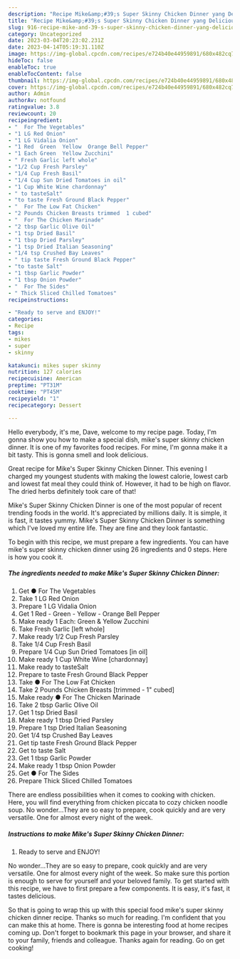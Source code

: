 ```yaml
---
description: "Recipe Mike&amp;#39;s Super Skinny Chicken Dinner yang Delicious"
title: "Recipe Mike&amp;#39;s Super Skinny Chicken Dinner yang Delicious"
slug: 916-recipe-mike-and-39-s-super-skinny-chicken-dinner-yang-delicious
category: Uncategorized
date: 2023-03-04T20:23:02.231Z
date: 2023-04-14T05:19:31.110Z
image: https://img-global.cpcdn.com/recipes/e724b40e44959891/680x482cq70/mikes-super-skinny-chicken-dinner-recipe-main-photo.jpg
hideToc: false
enableToc: true
enableTocContent: false
thumbnail: https://img-global.cpcdn.com/recipes/e724b40e44959891/680x482cq70/mikes-super-skinny-chicken-dinner-recipe-main-photo.jpg
cover: https://img-global.cpcdn.com/recipes/e724b40e44959891/680x482cq70/mikes-super-skinny-chicken-dinner-recipe-main-photo.jpg
author: Admin
authorAv: notfound
ratingvalue: 3.8
reviewcount: 20
recipeingredient:
- "  For The Vegetables"
- "1 LG Red Onion"
- "1 LG Vidalia Onion"
- "1 Red  Green  Yellow  Orange Bell Pepper"
- "1 Each Green  Yellow Zucchini"
- " Fresh Garlic left whole"
- "1/2 Cup Fresh Parsley"
- "1/4 Cup Fresh Basil"
- "1/4 Cup Sun Dried Tomatoes in oil"
- "1 Cup White Wine chardonnay"
- " to tasteSalt"
- "to taste Fresh Ground Black Pepper"
- "  For The Low Fat Chicken"
- "2 Pounds Chicken Breasts trimmed  1 cubed"
- "  For The Chicken Marinade"
- "2 tbsp Garlic Olive Oil"
- "1 tsp Dried Basil"
- "1 tbsp Dried Parsley"
- "1 tsp Dried Italian Seasoning"
- "1/4 tsp Crushed Bay Leaves"
- " tip taste Fresh Ground Black Pepper"
- "to taste Salt"
- "1 tbsp Garlic Powder"
- "1 tbsp Onion Powder"
- "  For The Sides"
- " Thick Sliced Chilled Tomatoes"
recipeinstructions:

- "Ready to serve and ENJOY!"
categories:
- Recipe
tags:
- mikes
- super
- skinny

katakunci: mikes super skinny 
nutrition: 127 calories
recipecuisine: American
preptime: "PT31M"
cooktime: "PT45M"
recipeyield: "1"
recipecategory: Dessert

---
```



Hello everybody, it's me, Dave, welcome to my recipe page. Today, I'm gonna show you how to make a special dish, mike&#39;s super skinny chicken dinner. It is one of my favorites food recipes. For mine, I'm gonna make it a bit tasty. This is gonna smell and look delicious.

Great recipe for Mike&#39;s Super Skinny Chicken Dinner. This evening I charged my youngest students with making the lowest calorie, lowest carb and lowest fat meal they could think of. However, it had to be high on flavor. The dried herbs definitely took care of that!

Mike&#39;s Super Skinny Chicken Dinner is one of the most popular of recent trending foods in the world. It's appreciated by millions daily. It is simple, it is fast, it tastes yummy. Mike&#39;s Super Skinny Chicken Dinner is something which I've loved my entire life. They are fine and they look fantastic.


To begin with this recipe, we must prepare a few ingredients. You can have mike&#39;s super skinny chicken dinner using 26 ingredients and 0 steps. Here is how you cook it.

<!--inarticleads1-->

##### The ingredients needed to make Mike&#39;s Super Skinny Chicken Dinner:

1. Get  ● For The Vegetables
1. Take 1 LG Red Onion
1. Prepare 1 LG Vidalia Onion
1. Get 1 Red - Green - Yellow - Orange Bell Pepper
1. Make ready 1 Each: Green &amp; Yellow Zucchini
1. Take  Fresh Garlic [left whole]
1. Make ready 1/2 Cup Fresh Parsley
1. Take 1/4 Cup Fresh Basil
1. Prepare 1/4 Cup Sun Dried Tomatoes [in oil]
1. Make ready 1 Cup White Wine [chardonnay]
1. Make ready  to tasteSalt
1. Prepare to taste Fresh Ground Black Pepper
1. Take  ● For The Low Fat Chicken
1. Take 2 Pounds Chicken Breasts [trimmed - 1&#34; cubed]
1. Make ready  ● For The Chicken Marinade
1. Take 2 tbsp Garlic Olive Oil
1. Get 1 tsp Dried Basil
1. Make ready 1 tbsp Dried Parsley
1. Prepare 1 tsp Dried Italian Seasoning
1. Get 1/4 tsp Crushed Bay Leaves
1. Get  tip taste Fresh Ground Black Pepper
1. Get to taste Salt
1. Get 1 tbsp Garlic Powder
1. Make ready 1 tbsp Onion Powder
1. Get  ● For The Sides
1. Prepare  Thick Sliced Chilled Tomatoes


There are endless possibilities when it comes to cooking with chicken. Here, you will find everything from chicken piccata to cozy chicken noodle soup. No wonder…They are so easy to prepare, cook quickly and are very versatile. One for almost every night of the week. 

<!--inarticleads2-->

##### Instructions to make Mike&#39;s Super Skinny Chicken Dinner:


1. Ready to serve and ENJOY!

No wonder…They are so easy to prepare, cook quickly and are very versatile. One for almost every night of the week. So make sure this portion is enough to serve for yourself and your beloved family. To get started with this recipe, we have to first prepare a few components. It is easy, it&#39;s fast, it tastes delicious. 

So that is going to wrap this up with this special food mike&#39;s super skinny chicken dinner recipe. Thanks so much for reading. I'm confident that you can make this at home. There is gonna be interesting food at home recipes coming up. Don't forget to bookmark this page in your browser, and share it to your family, friends and colleague. Thanks again for reading. Go on get cooking!

